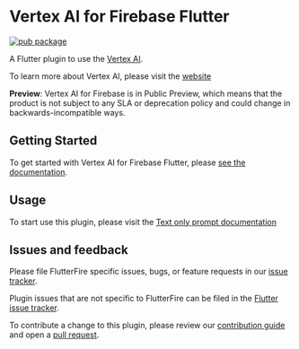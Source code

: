 # Vertex AI for Firebase Flutter
[![pub package](https://img.shields.io/pub/v/firebase_vertexai.svg)](https://pub.dev/packages/firebase_vertexai)

A Flutter plugin to use the [Vertex AI](https://firebase.google.com/docs/vertex-ai/).

To learn more about Vertex AI, please visit the [website](https://cloud.google.com/vertex-ai)

**Preview**: Vertex AI for Firebase is in Public Preview, which means that the product is not subject to any SLA or deprecation policy and could change in backwards-incompatible ways.

## Getting Started

To get started with Vertex AI for Firebase Flutter, please [see the documentation](https://firebase.google.com/docs/vertex-ai/get-started?platform=flutter).

## Usage

To start use this plugin, please visit the [Text only prompt documentation](https://firebase.google.com/docs/vertex-ai/text-gen-from-text?platform=flutter)

## Issues and feedback

Please file FlutterFire specific issues, bugs, or feature requests in our [issue tracker](https://github.com/firebase/flutterfire/issues/new).

Plugin issues that are not specific to FlutterFire can be filed in the [Flutter issue tracker](https://github.com/flutter/flutter/issues/new).

To contribute a change to this plugin,
please review our [contribution guide](https://github.com/firebase/flutterfire/blob/master/CONTRIBUTING.md)
and open a [pull request](https://github.com/firebase/flutterfire/pulls).
